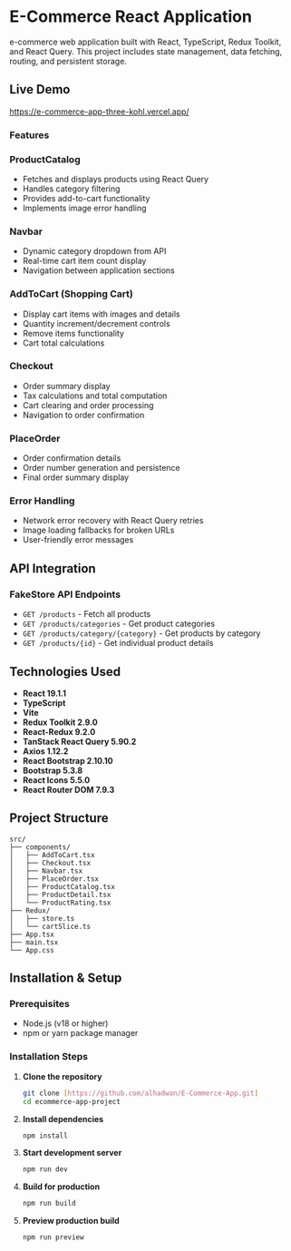 # E-Commerce React Application

e-commerce web application built with React, TypeScript, Redux Toolkit, and React Query. This project includes state management, data fetching, routing, and persistent storage.

## Live Demo

https://e-commerce-app-three-kohl.vercel.app/

### Features

### ProductCatalog

- Fetches and displays products using React Query
- Handles category filtering
- Provides add-to-cart functionality
- Implements image error handling

### Navbar

- Dynamic category dropdown from API
- Real-time cart item count display
- Navigation between application sections

### AddToCart (Shopping Cart)

- Display cart items with images and details
- Quantity increment/decrement controls
- Remove items functionality
- Cart total calculations

### Checkout

- Order summary display
- Tax calculations and total computation
- Cart clearing and order processing
- Navigation to order confirmation

### PlaceOrder

- Order confirmation details
- Order number generation and persistence
- Final order summary display

### Error Handling

- Network error recovery with React Query retries
- Image loading fallbacks for broken URLs
- User-friendly error messages

## API Integration

### FakeStore API Endpoints

- `GET /products` - Fetch all products
- `GET /products/categories` - Get product categories
- `GET /products/category/{category}` - Get products by category
- `GET /products/{id}` - Get individual product details

## Technologies Used

- **React 19.1.1**
- **TypeScript**
- **Vite**
- **Redux Toolkit 2.9.0**
- **React-Redux 9.2.0**
- **TanStack React Query 5.90.2**
- **Axios 1.12.2**
- **React Bootstrap 2.10.10**
- **Bootstrap 5.3.8**
- **React Icons 5.5.0**
- **React Router DOM 7.9.3**

## Project Structure

```
src/
├── components/
│   ├── AddToCart.tsx
│   ├── Checkout.tsx
│   ├── Navbar.tsx
│   ├── PlaceOrder.tsx
│   ├── ProductCatalog.tsx
│   ├── ProductDetail.tsx
│   └── ProductRating.tsx
├── Redux/
│   ├── store.ts
│   └── cartSlice.ts
├── App.tsx
├── main.tsx
└── App.css
```

## Installation & Setup

### Prerequisites

- Node.js (v18 or higher)
- npm or yarn package manager

### Installation Steps

1. **Clone the repository**

   ```bash
   git clone [https://github.com/alhadwan/E-Commerce-App.git]
   cd ecommerce-app-project
   ```

2. **Install dependencies**

   ```bash
   npm install
   ```

3. **Start development server**

   ```bash
   npm run dev
   ```

4. **Build for production**

   ```bash
   npm run build
   ```

5. **Preview production build**
   ```bash
   npm run preview
   ```
